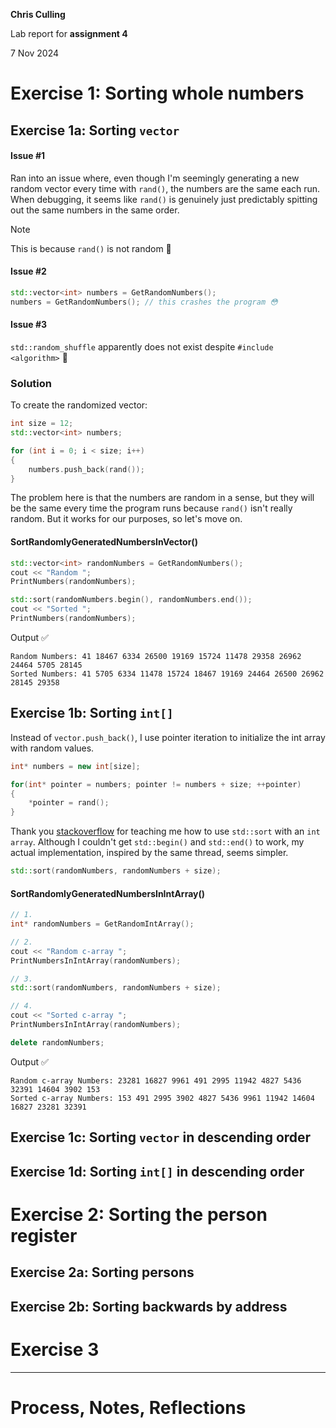 **Chris Culling**

Lab report for **assignment 4**

7 Nov 2024

# Exercise 1: Sorting whole numbers

## Exercise 1a: Sorting `vector`

#### Issue #1
Ran into an issue where, even though I'm seemingly generating a new random vector every time with `rand()`, the numbers are the same each run. When debugging, it seems like `rand()` is genuinely just predictably spitting out the same numbers in the same order.

> [!NOTE]
> This is because `rand()` is not random 🙂

#### Issue #2
```cpp
std::vector<int> numbers = GetRandomNumbers();
numbers = GetRandomNumbers(); // this crashes the program 😳
```

#### Issue #3

`std::random_shuffle` apparently does not exist despite `#include <algorithm>` 🤷

### Solution

To create the randomized vector:
```cpp
int size = 12;
std::vector<int> numbers;

for (int i = 0; i < size; i++)
{
    numbers.push_back(rand());
}
```

The problem here is that the numbers are random in a sense, but they will be the same every time the program runs because `rand()` isn't really random. But it works for our purposes, so let's move on.

#### SortRandomlyGeneratedNumbersInVector()
```cpp
std::vector<int> randomNumbers = GetRandomNumbers();
cout << "Random ";
PrintNumbers(randomNumbers);

std::sort(randomNumbers.begin(), randomNumbers.end());
cout << "Sorted ";
PrintNumbers(randomNumbers);
```
Output ✅
```
Random Numbers: 41 18467 6334 26500 19169 15724 11478 29358 26962 24464 5705 28145
Sorted Numbers: 41 5705 6334 11478 15724 18467 19169 24464 26500 26962 28145 29358
```

## Exercise 1b: Sorting `int[]`

Instead of `vector.push_back()`, I use pointer iteration to initialize the int array with random values.

```cpp
int* numbers = new int[size];

for(int* pointer = numbers; pointer != numbers + size; ++pointer)
{
    *pointer = rand();
}
```

Thank you [stackoverflow](https://stackoverflow.com/questions/5897319/how-to-use-stdsort-to-sort-an-array-in-c) for teaching me how to use `std::sort` with an `int array`. Although I couldn't get `std::begin()` and `std::end()` to work, my actual implementation, inspired by the same thread, seems simpler.

```cpp
std::sort(randomNumbers, randomNumbers + size);
```

#### SortRandomlyGeneratedNumbersInIntArray()

```cpp
// 1.
int* randomNumbers = GetRandomIntArray();

// 2.
cout << "Random c-array ";
PrintNumbersInIntArray(randomNumbers);

// 3.
std::sort(randomNumbers, randomNumbers + size);

// 4.
cout << "Sorted c-array ";
PrintNumbersInIntArray(randomNumbers);

delete randomNumbers;
```
Output ✅
```
Random c-array Numbers: 23281 16827 9961 491 2995 11942 4827 5436 32391 14604 3902 153 
Sorted c-array Numbers: 153 491 2995 3902 4827 5436 9961 11942 14604 16827 23281 32391
```

## Exercise 1c: Sorting `vector` in descending order

## Exercise 1d: Sorting `int[]` in descending order

# Exercise 2: Sorting the person register

## Exercise 2a: Sorting persons

## Exercise 2b: Sorting backwards by address

# Exercise 3

---

# Process, Notes, Reflections

